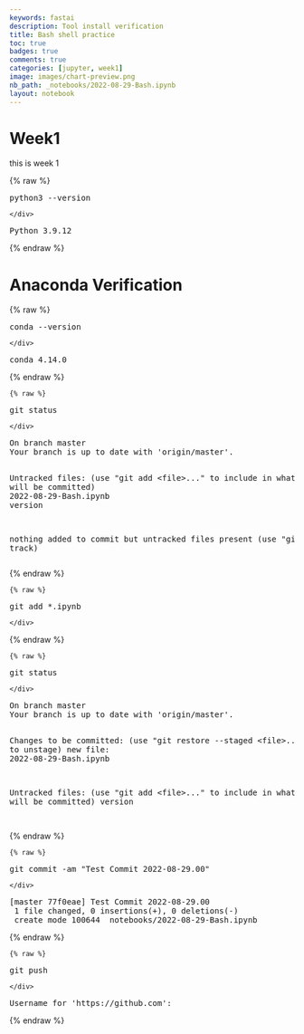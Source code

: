 ```yaml
---
keywords: fastai
description: Tool install verification 
title: Bash shell practice
toc: true
badges: true
comments: true
categories: [jupyter, week1]
image: images/chart-preview.png
nb_path: _notebooks/2022-08-29-Bash.ipynb
layout: notebook
---
```


<!--
#################################################
### THIS FILE WAS AUTOGENERATED! DO NOT EDIT! ###
#################################################
# file to edit: _notebooks/2022-08-29-Bash.ipynb
-->

<div class="container" id="notebook-container">
        
<div class="cell border-box-sizing text_cell rendered"><div class="inner_cell">
<div class="text_cell_render border-box-sizing rendered_html">
<h1 id="Week1">Week1<a class="anchor-link" href="#Week1"> </a></h1><p>this is week 1</p>

</div>
</div>
</div>
    {% raw %}
    
<div class="cell border-box-sizing code_cell rendered">
<div class="input">

<div class="inner_cell">
    <div class="input_area">
<div class=" highlight hl-bash"><pre><span></span>python3 --version
</pre></div>

    </div>
</div>
</div>

<div class="output_wrapper">
<div class="output">

<div class="output_area">

<div class="output_subarea output_stream output_stdout output_text">
<pre>Python 3.9.12
</pre>
</div>
</div>

</div>
</div>

</div>
    {% endraw %}

<div class="cell border-box-sizing text_cell rendered"><div class="inner_cell">
<div class="text_cell_render border-box-sizing rendered_html">
<h1 id="Anaconda-Verification">Anaconda Verification<a class="anchor-link" href="#Anaconda-Verification"> </a></h1>
</div>
</div>
</div>
    {% raw %}
    
<div class="cell border-box-sizing code_cell rendered">
<div class="input">

<div class="inner_cell">
    <div class="input_area">
<div class=" highlight hl-bash"><pre><span></span>conda --version
</pre></div>

    </div>
</div>
</div>

<div class="output_wrapper">
<div class="output">

<div class="output_area">

<div class="output_subarea output_stream output_stdout output_text">
<pre>conda 4.14.0
</pre>
</div>
</div>

</div>
</div>

</div>
    {% endraw %}

    {% raw %}
    
<div class="cell border-box-sizing code_cell rendered">
<div class="input">

<div class="inner_cell">
    <div class="input_area">
<div class=" highlight hl-bash"><pre><span></span>git status
</pre></div>

    </div>
</div>
</div>

<div class="output_wrapper">
<div class="output">

<div class="output_area">

<div class="output_subarea output_stream output_stdout output_text">
<pre>On branch master
Your branch is up to date with &#39;origin/master&#39;.

Untracked files:
  (use &#34;git add &lt;file&gt;...&#34; to include in what will be committed)
	<span class="ansi-red-fg">2022-08-29-Bash.ipynb</span>
	<span class="ansi-red-fg">version</span>

nothing added to commit but untracked files present (use &#34;git add&#34; to track)
</pre>
</div>
</div>

</div>
</div>

</div>
    {% endraw %}

    {% raw %}
    
<div class="cell border-box-sizing code_cell rendered">
<div class="input">

<div class="inner_cell">
    <div class="input_area">
<div class=" highlight hl-bash"><pre><span></span>git add *.ipynb
</pre></div>

    </div>
</div>
</div>

</div>
    {% endraw %}

    {% raw %}
    
<div class="cell border-box-sizing code_cell rendered">
<div class="input">

<div class="inner_cell">
    <div class="input_area">
<div class=" highlight hl-bash"><pre><span></span>git status
</pre></div>

    </div>
</div>
</div>

<div class="output_wrapper">
<div class="output">

<div class="output_area">

<div class="output_subarea output_stream output_stdout output_text">
<pre>On branch master
Your branch is up to date with &#39;origin/master&#39;.

Changes to be committed:
  (use &#34;git restore --staged &lt;file&gt;...&#34; to unstage)
	<span class="ansi-green-fg">new file:   2022-08-29-Bash.ipynb</span>

Untracked files:
  (use &#34;git add &lt;file&gt;...&#34; to include in what will be committed)
	<span class="ansi-red-fg">version</span>

</pre>
</div>
</div>

</div>
</div>

</div>
    {% endraw %}

    {% raw %}
    
<div class="cell border-box-sizing code_cell rendered">
<div class="input">

<div class="inner_cell">
    <div class="input_area">
<div class=" highlight hl-bash"><pre><span></span>git commit -am <span class="s2">&quot;Test Commit 2022-08-29.00&quot;</span>
</pre></div>

    </div>
</div>
</div>

<div class="output_wrapper">
<div class="output">

<div class="output_area">

<div class="output_subarea output_stream output_stdout output_text">
<pre>[master 77f0eae] Test Commit 2022-08-29.00
 1 file changed, 0 insertions(+), 0 deletions(-)
 create mode 100644 _notebooks/2022-08-29-Bash.ipynb
</pre>
</div>
</div>

</div>
</div>

</div>
    {% endraw %}

    {% raw %}
    
<div class="cell border-box-sizing code_cell rendered">
<div class="input">

<div class="inner_cell">
    <div class="input_area">
<div class=" highlight hl-bash"><pre><span></span>git push
</pre></div>

    </div>
</div>
</div>

<div class="output_wrapper">
<div class="output">

<div class="output_area">

<div class="output_subarea output_stream output_stdout output_text">
<pre>Username for &#39;https://github.com&#39;: 
</pre>
</div>
</div>

</div>
</div>

</div>
    {% endraw %}

</div>
 

